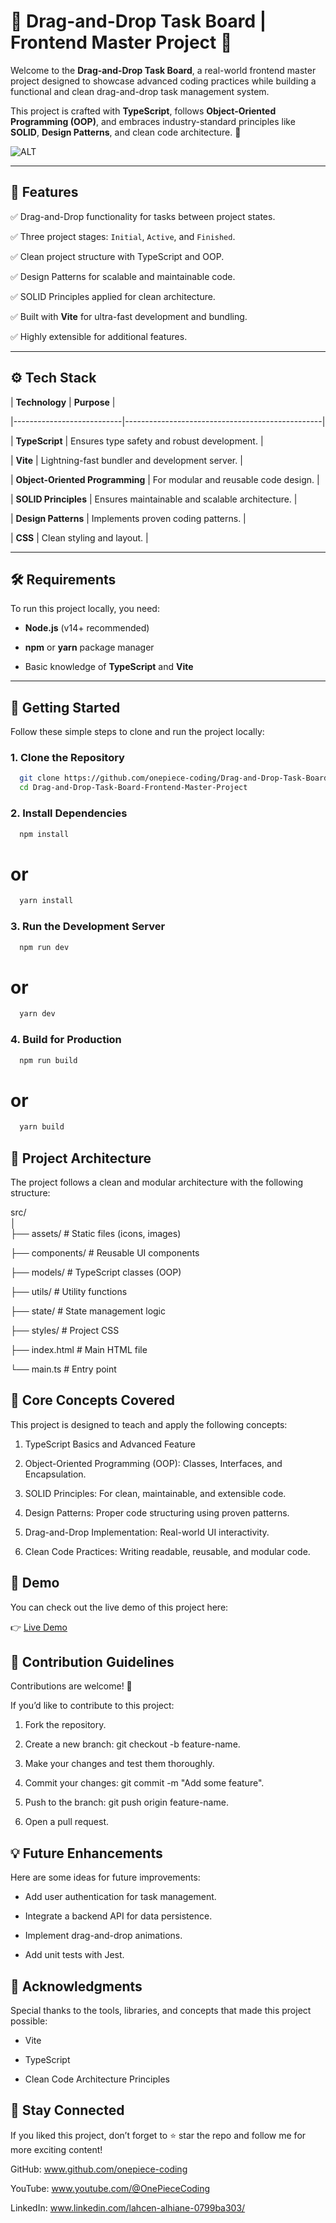 # 📝 Drag-and-Drop Task Board | Frontend Master Project 🚀  

Welcome to the **Drag-and-Drop Task Board**, a real-world frontend master project designed to showcase advanced coding practices while building a functional and clean drag-and-drop task management system.

This project is crafted with **TypeScript**, follows **Object-Oriented Programming (OOP)**, and embraces industry-standard principles like **SOLID**, **Design Patterns**, and clean code architecture. 🚀

![ALT](https://github.com/onepiece-coding/Drag-and-Drop-Task-Board-Frontend-Master-Project/blob/main/public/thumbnail.png)  

---

## 🎯 **Features**  

✅ Drag-and-Drop functionality for tasks between project states.  

✅ Three project stages: `Initial`, `Active`, and `Finished`.  

✅ Clean project structure with TypeScript and OOP.  

✅ Design Patterns for scalable and maintainable code.  

✅ SOLID Principles applied for clean architecture.  

✅ Built with **Vite** for ultra-fast development and bundling.  

✅ Highly extensible for additional features.  

---

## ⚙️ **Tech Stack**  

| **Technology**            | **Purpose**                                      |  

|---------------------------|-------------------------------------------------|  

| **TypeScript**            | Ensures type safety and robust development.      |  

| **Vite**                  | Lightning-fast bundler and development server.   |  

| **Object-Oriented Programming** | For modular and reusable code design.      |  

| **SOLID Principles**      | Ensures maintainable and scalable architecture.  |

| **Design Patterns**       | Implements proven coding patterns.               |  

| **CSS**                   | Clean styling and layout.                        |

---

## 🛠️ **Requirements**  

To run this project locally, you need:  

- **Node.js** (v14+ recommended)
  
- **npm** or **yarn** package manager
  
- Basic knowledge of **TypeScript** and **Vite**  

---

## 🚀 **Getting Started**  

Follow these simple steps to clone and run the project locally:

### 1. **Clone the Repository**  

```bash
  git clone https://github.com/onepiece-coding/Drag-and-Drop-Task-Board-Frontend-Master-Project.git
  cd Drag-and-Drop-Task-Board-Frontend-Master-Project
```

### 2. Install Dependencies

```bash
  npm install
```

# or

```bash
  yarn install
```

### 3. Run the Development Server

```bash
  npm run dev
```

# or

```bash
  yarn dev
```

### 4. Build for Production

```bash
  npm run build
```

# or

```bash
  yarn build
```

## 🧩 Project Architecture

The project follows a clean and modular architecture with the following structure:

src/  
│  
├── assets/          # Static files (icons, images)  

├── components/      # Reusable UI components  

├── models/          # TypeScript classes (OOP)  

├── utils/           # Utility functions  

├── state/           # State management logic  

├── styles/          # Project CSS  

├── index.html       # Main HTML file  

└── main.ts          # Entry point  

## 🧠 Core Concepts Covered

This project is designed to teach and apply the following concepts:

1. TypeScript Basics and Advanced Feature
   
2. Object-Oriented Programming (OOP): Classes, Interfaces, and Encapsulation.
   
3. SOLID Principles: For clean, maintainable, and extensible code.
   
4. Design Patterns: Proper code structuring using proven patterns.
   
5. Drag-and-Drop Implementation: Real-world UI interactivity.
    
6. Clean Code Practices: Writing readable, reusable, and modular code.
    
## 🎨 Demo

You can check out the live demo of this project here:

👉 [Live Demo](https://drag-and-drop-task-board-frontend-master-project.vercel.app/)

## 🤝 Contribution Guidelines

Contributions are welcome! 🚀

If you’d like to contribute to this project:

1. Fork the repository.
   
2. Create a new branch: git checkout -b feature-name.
   
3. Make your changes and test them thoroughly.
   
4. Commit your changes: git commit -m "Add some feature".
   
5. Push to the branch: git push origin feature-name.
   
6. Open a pull request.
   
## 💡 Future Enhancements

Here are some ideas for future improvements:

- Add user authentication for task management.
  
- Integrate a backend API for data persistence.
  
- Implement drag-and-drop animations.
 
- Add unit tests with Jest.

## 🌟 Acknowledgments

Special thanks to the tools, libraries, and concepts that made this project possible:

- Vite

- TypeScript

- Clean Code Architecture Principles

## 📢 Stay Connected

If you liked this project, don’t forget to ⭐ star the repo and follow me for more exciting content!

GitHub: www.github.com/onepiece-coding

YouTube: www.youtube.com/@OnePieceCoding

LinkedIn: www.linkedin.com/lahcen-alhiane-0799ba303/

